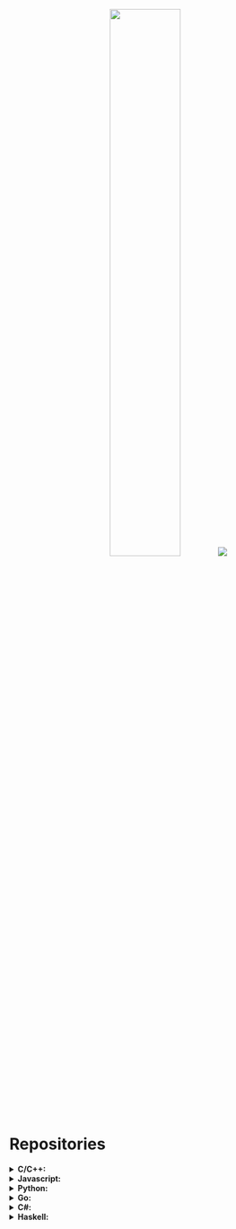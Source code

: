 <p align="center">
  <img height="50%" width="auto" src ="https://github-readme-stats.vercel.app/api/top-langs/?username=lopdan&layout=compact&hide_border=true&theme=darcula&bg_color=00000000&langs_count=6&hide=jupyter%20notebook,tex,css,php">
  <img src ="https://github-readme-streak-stats.herokuapp.com?user=lopdan&theme=darcula&hide_border=true&background=FFFFFF00">
  <br>
  <br>
</p>

# Repositories

<details>
<summary><strong>C/C++:</strong></summary>
<br>
  <ul>
    <li><a href="https://github.com/lopdan/chip8-emulator">Chip-8 Emulator</a></li>
    <li><a href="https://github.com/lopdan/database">Database</a></li>
    <li><a href="https://github.com/lopdan/container">Container</a></li>
    <li><a href="https://github.com/lopdan/sockets">Sockets</a></li>
  </ul>
</details>

<details>
<summary><strong>Javascript:</strong></summary>
<br>
  <ul>
    <li><a href="https://github.com/lopdan/cryptoworld">CryptoWorld</a></li>
    <li><a href="https://github.com/lopdan/covid19-cases-tracker">Covid19 cases tracker</a></li>
    <li><a href="https://github.com/lopdan/ai-alan-react-bitcoin">AI Alan React Bitcoin</a></li>
  </ul>
</details>

<details>
<summary><strong>Python:</strong></summary>
<br>
  <ul>
    <li><a href="https://github.com/lopdan/handTracker">HandTracker</a></li>
    <li><a href="https://github.com/lopdan/simple-neural-network">Simple Neural Network</a></li>
  </ul>
</details>

<details>
<summary><strong>Go:</strong></summary>
<br>
  <ul>
    <li><a href="https://github.com/lopdan/url-shortener">URL Shortener microservice</a></li>
    <li><a href="https://github.com/lopdan/container">Container</a></li>
  </ul>
</details>

<details>
<summary><strong>C#:</strong></summary>
<br>
  <ul>
    <li><a href="https://github.com/hecmerod/PSW">PSW (Cardgame)</a></li>
  </ul>
</details>

<details>
<summary><strong>Haskell:</strong></summary>
<br>
  <ul>
    <li><a href="https://github.com/lopdan/irc-bot">IRC Bot</a></li>
  </ul>
</details>
